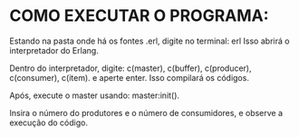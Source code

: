 # COMO EXECUTAR O PROGRAMA:

Estando na pasta onde há os fontes .erl, digite no terminal:
erl
Isso abrirá o interpretador do Erlang.

Dentro do interpretador, digite:
c(master), c(buffer), c(producer), c(consumer), c(item).
e aperte enter. Isso compilará os códigos.

Após, execute o master usando:
master:init().

Insira o número do produtores e o número de consumidores, e observe a execução do código.